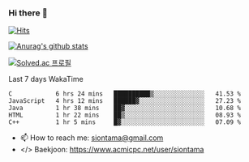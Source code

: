 ### Hi there 👋

[![Hits](https://hits.seeyoufarm.com/api/count/incr/badge.svg?url=https%3A%2F%2Fgithub.com%2FYaminyam&count_bg=%2379C83D&title_bg=%23555555&icon=&icon_color=%23E7E7E7&title=hits&edge_flat=false)](https://hits.seeyoufarm.com)

[![Anurag's github stats](https://github-readme-stats.vercel.app/api?username=Yaminyam)](https://github.com/anuraghazra/github-readme-stats)

[![Solved.ac
프로필](http://mazassumnida.wtf/api/generate_badge?boj=siontama)](https://solved.ac/siontama)

Last 7 days WakaTime
<!--START_SECTION:waka-->
```text
C            6 hrs 24 mins   ██████████▒░░░░░░░░░░░░░░   41.53 % 
JavaScript   4 hrs 12 mins   ██████▓░░░░░░░░░░░░░░░░░░   27.23 % 
Java         1 hr 38 mins    ██▓░░░░░░░░░░░░░░░░░░░░░░   10.68 % 
HTML         1 hr 22 mins    ██▒░░░░░░░░░░░░░░░░░░░░░░   08.93 % 
C++          1 hr 5 mins     █▓░░░░░░░░░░░░░░░░░░░░░░░   07.09 % 
```
<!--END_SECTION:waka-->

- 📫 How to reach me: siontama@gmail.com
- </> Baekjoon: https://www.acmicpc.net/user/siontama

<!--
**Yaminyam/Yaminyam** is a ✨ _special_ ✨ repository because its `README.md` (this file) appears on your GitHub profile.

Here are some ideas to get you started:

- 🔭 I’m currently working on ...
- 🌱 I’m currently learning ...
- 👯 I’m looking to collaborate on ...
- 🤔 I’m looking for help with ...
- 💬 Ask me about ...
- 📫 How to reach me: ...
- 😄 Pronouns: ...
- ⚡ Fun fact: ...
-->
